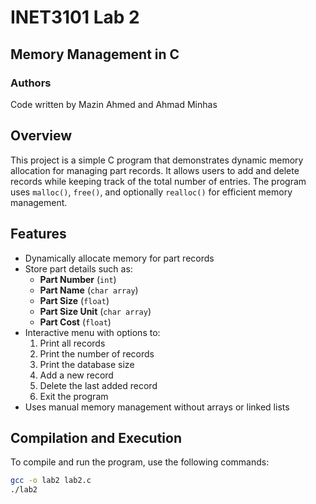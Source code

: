 # INET3101 Lab 2  
## Memory Management in C  

### Authors  
Code written by Mazin Ahmed and Ahmad Minhas  

## Overview  
This project is a simple C program that demonstrates dynamic memory allocation for managing part records. It allows users to add and delete records while keeping track of the total number of entries. The program uses `malloc()`, `free()`, and optionally `realloc()` for efficient memory management.  

## Features  
- Dynamically allocate memory for part records  
- Store part details such as:  
  - **Part Number** (`int`)  
  - **Part Name** (`char array`)  
  - **Part Size** (`float`)  
  - **Part Size Unit** (`char array`)  
  - **Part Cost** (`float`)  
- Interactive menu with options to:  
  1. Print all records  
  2. Print the number of records  
  3. Print the database size  
  4. Add a new record  
  5. Delete the last added record  
  6. Exit the program  
- Uses manual memory management without arrays or linked lists  


## Compilation and Execution  
To compile and run the program, use the following commands:  

```sh
gcc -o lab2 lab2.c
./lab2
